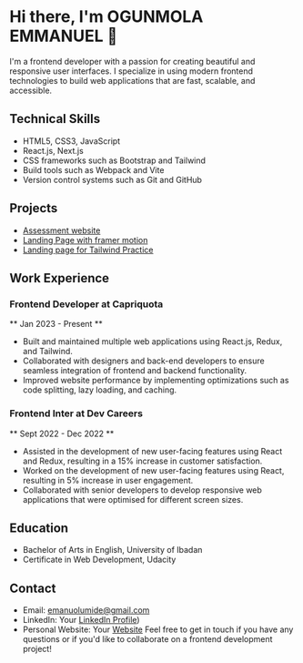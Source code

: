 <!---
- 👋 Hi, I’m Emmanuel
- 👀 I’m interested in Web Development, The British Accent, Football, Movies, Academics, Food...
- 🌱 I’m currently learning React
- 💞️ I’m looking to collaborate on Frontend Projects
- 📫 How to reach me 
                  mail     - emanuolumide@gmail.com
                  twitter  - https://twitter.com/its_GODwithMe
                  linkedIn - https://www.linkedin.com/in/emmanuel-ogunmola-a5007a1a6/
--->  

<!---
OGEmanuel/OGEmanuel is a ✨ special ✨ repository because its `README.md` (this file) appears on your GitHub profile.
You can click the Preview link to take a look at your changes.
--->
# Hi there, I'm OGUNMOLA EMMANUEL 👋

I'm a frontend developer with a passion for creating beautiful and responsive user interfaces. I specialize in using modern frontend technologies to build web applications that are fast, scalable, and accessible.

## Technical Skills

* HTML5, CSS3, JavaScript
* React.js, Next.js
* CSS frameworks such as Bootstrap and Tailwind
* Build tools such as Webpack and Vite
* Version control systems such as Git and GitHub

## Projects
* [Assessment website](https://devcareer-assessment.netlify.app/)
* [Landing Page with framer motion](https://zeeh-interview-project-by-emmanuel.vercel.app/)
* [Landing page for Tailwind Practice](https://personarise-project.netlify.app/)
<!---
* [Project 1]: A web application built with React.js that allows users to search for and save their favorite recipes.
* Project 2: A responsive e-commerce website built with Vue.js and Bootstrap.
* Project 3: A single-page application built with React.js and Material UI that displays real-time data from a weather API.
--->
## Work Experience

### Frontend Developer at Capriquota

** Jan 2023 - Present **

* Built and maintained multiple web applications using React.js, Redux, and Tailwind.
* Collaborated with designers and back-end developers to ensure seamless integration of frontend and backend functionality.
* Improved website performance by implementing optimizations such as code splitting, lazy loading, and caching.

### Frontend Inter at Dev Careers

** Sept 2022 - Dec 2022 **

* Assisted in the development of new user-facing features using React and Redux, resulting in a 15% increase in customer satisfaction.
* Worked on the development of new user-facing features using React, resulting in 5% increase in user engagement.
* Collaborated with senior developers to develop responsive web applications that were optimised for different screen sizes. 


## Education

* Bachelor of Arts in English, University of Ibadan
* Certificate in Web Development, Udacity

## Contact

* Email: emanuolumide@gmail.com
* LinkedIn: Your [LinkedIn Profile](https://www.linkedin.com/in/emmanuel-ogunmola-a5007a1a6/))
* Personal Website: Your [Website](https://emanueldev.netlify.app/)
Feel free to get in touch if you have any questions or if you'd like to collaborate on a frontend development project!

